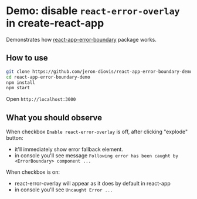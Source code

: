 # Demo: disable `react-error-overlay` in create-react-app

Demonstrates how [react-app-error-boundary](https://www.npmjs.com/package/react-app-error-boundary) package works.

## How to use

```sh
git clone https://github.com/jeron-diovis/react-app-error-boundary-demo.git
cd react-app-error-boundary-demo
npm install
npm start
```
Open `http://localhost:3000`

## What you should observe

When checkbox `Enable react-error-overlay` is off, after clicking "explode" button:
* it'll immediately show error fallback element.
* in console you'll see message `Following error has been caught by <ErrorBoundary> component ...`

When checkbox is on:
* react-error-overlay will appear as it does by default in react-app
* in console you'll see `Uncaught Error ...`
